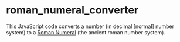 # roman_numeral_converter
This JavaScript code converts a number (in decimal [normal] number system) to a [Roman Numeral](https://en.wikipedia.org/wiki/Roman_numerals) (the ancient roman number system).
